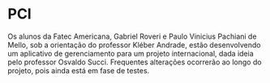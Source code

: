 ﻿
# PCI


Os alunos da Fatec Americana, Gabriel Roveri e Paulo Vinicius Pachiani de Mello, sob a orientação do professor Kléber Andrade, estão desenvolvendo
um aplicativo de gerenciamento para um projeto internacional, dada ideia pelo professor Osvaldo Succi.
Frequentes alterações ocorrerão ao longo do projeto, pois ainda está em fase de testes.

